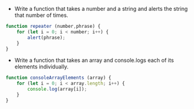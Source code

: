 - Write a function that takes a number and a string and alerts the string that number of times.

```javascript
function repeater (number,phrase) {
    for (let i = 0; i < number; i++) {
        alert(phrase);
    }
}
```







- Write a function that takes an array and console.logs each of its elements individually.

```javascript
function consoleArrayElements (array) {
    for (let i = 0; i < array.length; i++) {
        console.log(array[i]);
    }
}
```